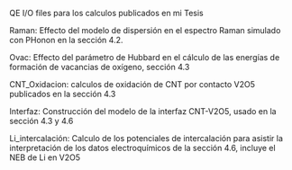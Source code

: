 QE I/O files para los calculos publicados en mi Tesis

Raman: Effecto del modelo de dispersión en el espectro Raman simulado con PHonon en la sección 4.2.

Ovac: Effecto del parámetro de Hubbard en el cálculo de las energías de formación de vacancias de oxígeno, sección 4.3

CNT_Oxidacion: calculos de oxidación de CNT por contacto V2O5 publicados en la sección 4.3

Interfaz: Construcción del modelo de la interfaz CNT-V2O5, usado en la sección 4.3 y 4.6

Li_intercalación: Calculo de los potenciales de intercalación para asistir la interpretación de los datos electroquímicos de la sección 4.6, incluye el NEB de Li en V2O5



